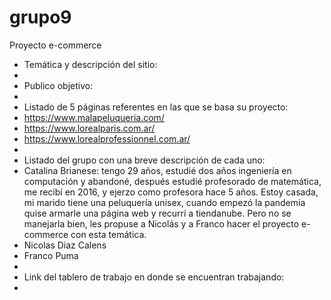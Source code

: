 # grupo9
Proyecto e-commerce
- Temática y descripción del sitio:
- 
- Publico objetivo:
- 
- Listado de 5 páginas referentes en las que se basa su proyecto:
- https://www.malapeluqueria.com/
- https://www.lorealparis.com.ar/
- https://www.lorealprofessionnel.com.ar/
- 
- Listado del grupo con una breve descripción de cada uno:
- Catalina Brianese: tengo 29 años, estudié dos años ingeniería en computación y abandoné, después estudié profesorado de matemática, me recibí en 2016, y ejerzo como profesora hace 5 años. Estoy casada, mi marido tiene una peluquería unisex, cuando empezó la pandemia quise armarle una página web y recurrí a tiendanube. Pero no se manejarla bien, les propuse a Nicolás y a Franco hacer el proyecto e-commerce con esta temática.
- Nicolas Diaz Calens
- Franco Puma
- 
- Link del tablero de trabajo en donde se encuentran trabajando:
- 
